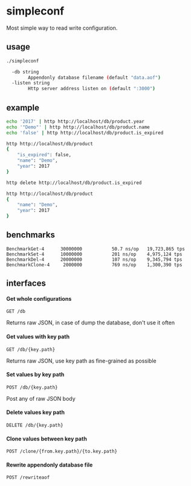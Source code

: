 # simpleconf

Most simple way to read write configuration.

## usage

```bash
./simpleconf

  -db string
        Appendonly database filename (default "data.aof")
  -listen string
        Http server address listen on (default ":3000")
```

## example

```bash
echo '2017' | http http://localhost/db/product.year
echo '"Demo"' | http http://localhost/db/product.name
echo 'false' | http http://localhost/db/product.is_expired

http http://localhost/db/product
{
    "is_expired": false, 
    "name": "Demo", 
    "year": 2017
}

http delete http://localhost/db/product.is_expired

http http://localhost/db/product
{
    "name": "Demo", 
    "year": 2017
}
```

## benchmarks

```
BenchmarkGet-4      30000000           50.7 ns/op   19,723,865 tps
BenchmarkSet-4      10000000           201 ns/op    4,975,124 tps
BenchmarkDel-4      20000000           107 ns/op    9,345,794 tps
BenchmarkClone-4     2000000           769 ns/op    1,300,390 tps
```

## interfaces

#### Get whole configurations

`GET /db`

Returns raw JSON, in case of dump the database, don't use it often

#### Get values with key path

`GET /db/{key.path}`

Returns raw JSON, use key path as fine-grained as possible

#### Set values by key path

`POST /db/{key.path}`

Post any of raw JSON body

#### Delete values key path

`DELETE /db/{key.path}`

#### Clone values between key path

`POST /clone/{from.key.path}/{to.key.path}`

#### Rewrite appendonly database file

`POST /rewriteaof`
